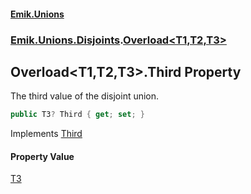 #### [Emik.Unions](index.md 'index')
### [Emik.Unions.Disjoints](Emik.Unions.Disjoints.md 'Emik.Unions.Disjoints').[Overload&lt;T1,T2,T3&gt;](Overload{T1,T2,T3}.md 'Emik.Unions.Disjoints.Overload<T1,T2,T3>')

## Overload<T1,T2,T3>.Third Property

The third value of the disjoint union.

```csharp
public T3? Third { get; set; }
```

Implements [Third](IEither{T1,T2,T3}.Third.md 'Emik.Unions.Disjoints.IEither<T1,T2,T3>.Third')

#### Property Value
[T3](Overload{T1,T2,T3}.md#Emik.Unions.Disjoints.Overload_T1,T2,T3_.T3 'Emik.Unions.Disjoints.Overload<T1,T2,T3>.T3')